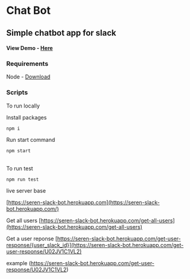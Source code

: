 # Chat Bot

## Simple chatbot app for slack
#### View Demo - [Here](https://firebasestorage.googleapis.com/v0/b/helpful-5daf9.appspot.com/o/Screen%20Recording%202021-10-27%20at%203.19.24%20PM.mov?alt=media&token=9221d21b-efe3-4609-8b3f-2bbffb9ceb1e)
### Requirements
Node - [Download](https://nodejs.org/en/download/)

### Scripts 

To run locally

Install packages
```
npm i

```

Run start command

```
npm start

```
<br/>
To run test

```
npm run test

```

live server base 

[https://seren-slack-bot.herokuapp.com](https://seren-slack-bot.herokuapp.com/)


Get all users 
[https://seren-slack-bot.herokuapp.com/get-all-users](https://seren-slack-bot.herokuapp.com/get-all-users)

Get a user reponse
[https://seren-slack-bot.herokuapp.com/get-user-response/{user_slack_id}](https://seren-slack-bot.herokuapp.com/get-user-response/U02JV1C1VL2)

example 
(https://seren-slack-bot.herokuapp.com/get-user-response/U02JV1C1VL2)
